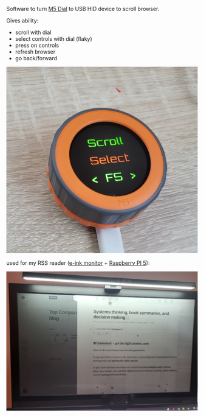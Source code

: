 
Software to turn [M5 Dial](https://docs.m5stack.com/en/core/M5Dial) to
USB HID device to scroll browser.

Gives ability:
 - scroll with dial
 - select controls with dial (flaky)
 - press on controls
 - refresh browser
 - go back/forward

![M5Dial device](m5dial-scroller.jpg)

used for my RSS reader ([e-ink monitor](https://shop.dasung.com/products/dasung-25-3-e-ink-monitor-paperlike-253) + [Raspberry PI 5](https://www.raspberrypi.com/)):

![RSS reader](rss-reader.jpg)
